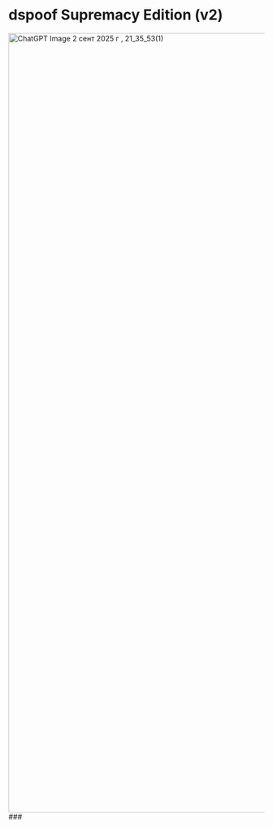 # dspoof Supremacy Edition (v2)
<img width="1024" height="1536" alt="ChatGPT Image 2 сент  2025 г , 21_35_53(1)" src="https://github.com/user-attachments/assets/131d6d71-10d7-4310-b58e-ca7b91b7309d" />
### 

